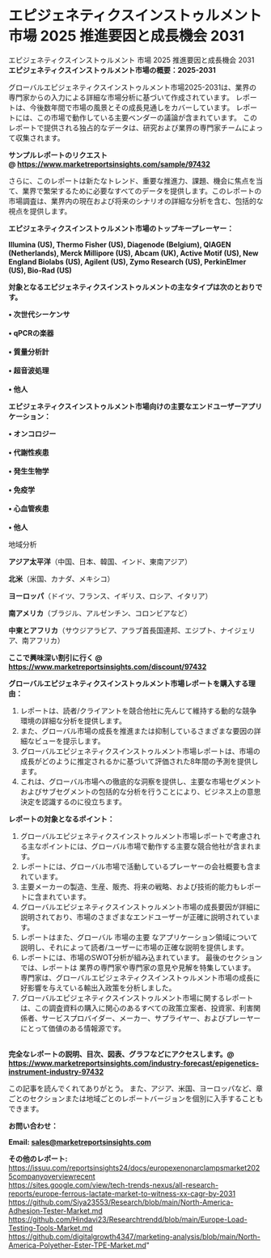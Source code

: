 # エピジェネティクスインストゥルメント 市場 2025 推進要因と成長機会 2031
エピジェネティクスインストゥルメント 市場 2025 推進要因と成長機会 2031
<strong><b>エピジェネティクスインストゥルメント市場の概要：2025-2031</b></strong>

グローバルエピジェネティクスインストゥルメント市場2025-2031は、業界の専門家からの入力による詳細な市場分析に基づいて作成されています。 レポートは、今後数年間で市場の風景とその成長見通しをカバーしています。 レポートには、この市場で動作している主要ベンダーの議論が含まれています。 このレポートで提供される独占的なデータは、研究および業界の専門家チームによって収集されます。

<strong>サンプルレポートのリクエスト @ <a href=https://www.marketreportsinsights.com/sample/97432>https://www.marketreportsinsights.com/sample/97432</a></strong>

さらに、このレポートは新たなトレンド、重要な推進力、課題、機会に焦点を当て、業界で繁栄するために必要なすべてのデータを提供します。このレポートの市場調査は、業界内の現在および将来のシナリオの詳細な分析を含む、包括的な視点を提供します。

<strong>エピジェネティクスインストゥルメント市場のトップキープレーヤー：</strong>

<strong>Illumina (US), Thermo Fisher (US), Diagenode (Belgium), QIAGEN (Netherlands), Merck Millipore (US), Abcam (UK), Active Motif (US), New England Biolabs (US), Agilent (US), Zymo Research (US), PerkinElmer (US), Bio-Rad (US)</strong>

<strong><b>対象となるエピジェネティクスインストゥルメントの主なタイプは次のとおりです。</b></strong>

<strong>• 次世代シーケンサ<br><br>• qPCRの楽器<br><br>• 質量分析計<br><br>• 超音波処理<br><br>• 他人</strong>

<strong><b>エピジェネティクスインストゥルメント市場向けの主要なエンドユーザーアプリケーション：</b></strong>

<strong>• オンコロジー<br><br>• 代謝性疾患<br><br>• 発生生物学<br><br>• 免疫学<br><br>• 心血管疾患<br><br>• 他人</strong>

 地域分析

<strong><b>アジア太平洋</b></strong>（中国、日本、韓国、インド、東南アジア）

<strong><b>北米</b></strong>（米国、カナダ、メキシコ）

<strong><b>ヨーロッパ</b></strong>（ドイツ、フランス、イギリス、ロシア、イタリア）

<strong><b>南アメリカ</b></strong>（ブラジル、アルゼンチン、コロンビアなど）

<strong><b>中東とアフリカ</b></strong>（サウジアラビア、アラブ首長国連邦、エジプト、ナイジェリア、南アフリカ）

<strong>ここで興味深い割引に行く @ <a href=https://www.marketreportsinsights.com/discount/97432>https://www.marketreportsinsights.com/discount/97432</a></strong>

<strong><b>グローバルエピジェネティクスインストゥルメント市場レポートを購入する理由：</b></strong>
<ol>
  <li>レポートは、読者/クライアントを競合他社に先んじて維持する動的な競争環境の詳細な分析を提供します。</li>
  <li>また、グローバル市場の成長を推進または抑制しているさまざまな要因の詳細なビューを提示します。</li>
  <li>グローバルエピジェネティクスインストゥルメント市場レポートは、市場の成長がどのように推定されるかに基づいて評価された8年間の予測を提供します。</li>
  <li>これは、グローバル市場への徹底的な洞察を提供し、主要な市場セグメントおよびサブセグメントの包括的な分析を行うことにより、ビジネス上の意思決定を認識するのに役立ちます。</li>
</ol>
<strong><b>レポートの対象となるポイント：</b></strong>
<ol>
  <li>グローバルエピジェネティクスインストゥルメント市場レポートで考慮される主なポイントには、グローバル市場で動作する主要な競合他社が含まれます。</li>
  <li>レポートには、グローバル市場で活動しているプレーヤーの会社概要も含まれています。</li>
  <li>主要メーカーの製造、生産、販売、将来の戦略、および技術的能力もレポートに含まれています。</li>
  <li>グローバルエピジェネティクスインストゥルメント市場の成長要因が詳細に説明されており、市場のさまざまなエンドユーザーが正確に説明されています。</li>
  <li>レポートはまた、グローバル 市場の主要 なアプリケーション領域について説明し、それによって読者/ユーザーに市場の正確な説明を提供します。</li>
  <li>レポートには、市場のSWOT分析が組み込まれています。 最後のセクションでは、レポートは 業界の専門家や専門家の意見や見解を特集しています。 専門家は、グローバルエピジェネティクスインストゥルメント市場の成長に好影響を与えている輸出入政策を分析しました。</li>
  <li>グローバルエピジェネティクスインストゥルメント市場に関するレポートは、この調査資料の購入に関心のあるすべての政策立案者、投資家、利害関係者、サービスプロバイダー、メーカー、サプライヤー、およびプレーヤーにとって価値のある情報源です。</li>
</ol><br>
<strong>完全なレポートの説明、目次、図表、グラフなどにアクセスします。@ <a href=https://www.marketreportsinsights.com/industry-forecast/epigenetics-instrument-industry-97432>https://www.marketreportsinsights.com/industry-forecast/epigenetics-instrument-industry-97432</a></strong>

この記事を読んでくれてありがとう。 また、アジア、米国、ヨーロッパなど、章ごとのセクションまたは地域ごとのレポートバージョンを個別に入手することもできます。

<strong><b>お問い合わせ：</b></strong>

<strong>Email: </strong><a href=mailto:sales@marketreportsinsights.com><strong>sales@marketreportsinsights.com</strong></a>

<strong>その他のレポート:</strong>
<br>
<a href=https://issuu.com/reportsinsights24/docs/europexenonarclampsmarket2025companyoverviewrecent>https://issuu.com/reportsinsights24/docs/europexenonarclampsmarket2025companyoverviewrecent</a>
<br>
<a href=https://sites.google.com/view/tech-trends-nexus/all-research-reports/europe-ferrous-lactate-market-to-witness-xx-cagr-by-2031>https://sites.google.com/view/tech-trends-nexus/all-research-reports/europe-ferrous-lactate-market-to-witness-xx-cagr-by-2031</a>
<br>
<a href=https://github.com/Siya23553/Research/blob/main/North-America-Adhesion-Tester-Market.md>https://github.com/Siya23553/Research/blob/main/North-America-Adhesion-Tester-Market.md</a>
<br>
<a href=https://github.com/Hindavi23/Researchtrendd/blob/main/Europe-Load-Testing-Tools-Market.md>https://github.com/Hindavi23/Researchtrendd/blob/main/Europe-Load-Testing-Tools-Market.md</a>
<br>
<a href=https://github.com/digitalgrowth4347/marketing-analysis/blob/main/North-America-Polyether-Ester-TPE-Market.md>https://github.com/digitalgrowth4347/marketing-analysis/blob/main/North-America-Polyether-Ester-TPE-Market.md</a>"
